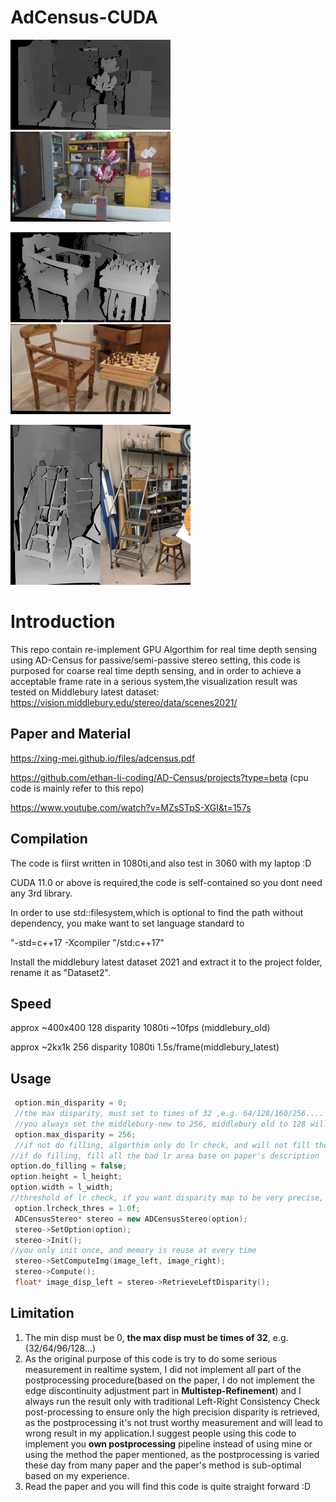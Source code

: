 # AdCensus-CUDA

<img src="ReadmeImg/artroom1disp_left.png" style="zoom:25%;" /><img src="ReadmeImg/artroom1_im0.png" style="zoom:25%;" />

<img src="ReadmeImg/chess3disp_left.png" style="zoom:25%;" /><img src="ReadmeImg/chess3_im0.png" style="zoom:25%;" />

<img src="ReadmeImg/ladder1disp_left.png" style="zoom:25%;" /><img src="ReadmeImg/ladder1_im0.png" style="zoom:25%;" />

# Introduction

This repo contain re-implement GPU Algorthim for real time depth sensing using AD-Census for passive/semi-passive stereo setting, this code is purposed for coarse real time depth sensing, and in order to achieve a acceptable frame rate in a serious system,the visualization result was tested on Middlebury latest dataset: https://vision.middlebury.edu/stereo/data/scenes2021/

## Paper and Material

https://xing-mei.github.io/files/adcensus.pdf

https://github.com/ethan-li-coding/AD-Census/projects?type=beta (cpu code is mainly refer to this repo)

https://www.youtube.com/watch?v=MZsSTpS-XGI&t=157s

## Compilation

The code is fiirst written in 1080ti,and also test in 3060 with my laptop :D

CUDA 11.0 or above is required,the code is self-contained so you dont need any 3rd library.

In order to use std::filesystem,which is optional to find the path without dependency, you make want to set language standard to 

"-std=c++17 -Xcompiler "/std:c++17" 

Install the middlebury latest dataset 2021 and extract it to the project folder, rename it as "Dataset2".

## Speed

approx ~400x400 128 disparity 1080ti ~10fps (middlebury_old)

approx ~2kx1k 256 disparity 1080ti 1.5s/frame(middlebury_latest)

## Usage

```c++
 option.min_disparity = 0;
 //the max disparity, must set to times of 32 ,e.g. 64/128/160/256....
 //you always set the middlebury-new to 256, middlebury old to 128 will be best
 option.max_disparity = 256;
 //if not do filling, algorthim only do lr check, and will not fill the lr area, good for realtime application
//if do filling, fill all the bad lr area base on paper's description
option.do_filling = false;
option.height = l_height;
option.width = l_width;
//threshold of lr check, if you want disparity map to be very precise, you could use 1.0, use high lrcheck could have smoother surface
 option.lrcheck_thres = 1.0f;
 ADCensusStereo* stereo = new ADCensusStereo(option);
 stereo->SetOption(option);
 stereo->Init();
//you only init once, and memory is reuse at every time
 stereo->SetComputeImg(image_left, image_right);
 stereo->Compute();
 float* image_disp_left = stereo->RetrieveLeftDisparity();
```

## Limitation

1. The min disp must be 0, **the max disp must be times of 32**, e.g.(32/64/96/128...)
2. As the original purpose of this code is try to do some serious measurement in realtime system, I did not implement all part of the postprocessing procedure(based on the paper, I do not implement the edge discontinuity adjustment part in **Multistep-Refinement**) and I always run the result only with traditional Left-Right Consistency Check post-processing to ensure only the high precision disparity is retrieved, as the postprocessing it's not trust worthy measurement and will lead to wrong result in my application.I suggest people using this code to implement you **own postprocessing** pipeline instead of using mine or using the method the paper mentioned, as the postprocessing is varied these day from many paper and the paper's method is sub-optimal based on my experience.
3.  Read the paper and you will find this code is quite straight forward :D

